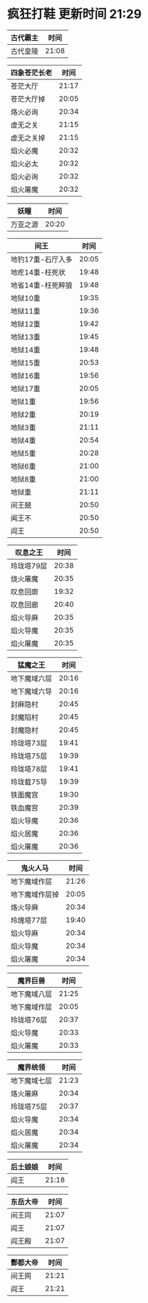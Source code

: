 # 疯狂打鞋 更新时间 21:29

| 古代霸主   | 时间    |
|--------|-------|
| 古代皇陵 | 21:08 |

| 四象苍茫长老   | 时间    |
|--------|-------|
| 苍茫大厅 | 21:17 |
| 苍茫大厅掉 | 20:05 |
| 烙火必询 | 20:34 |
| 虚无之关 | 21:15 |
| 虚无之关掉 | 21:15 |
| 焰火必魔 | 20:32 |
| 焰火必太 | 20:32 |
| 焰火必询 | 20:32 |
| 焰火屠魔 | 20:32 |

| 妖瞳   | 时间    |
|--------|-------|
| 万亚之源 | 20:20 |

| 间王   | 时间    |
|--------|-------|
| 地钓17重-石厅入多 | 20:05 |
| 地疙14重-枉死状 | 19:48 |
| 地省14重-枉死粹狼 | 19:48 |
| 地狱10重 | 19:35 |
| 地狱11重 | 19:36 |
| 地狱12重 | 19:42 |
| 地狱13重 | 19:45 |
| 地狱14重 | 19:48 |
| 地狱15重 | 20:53 |
| 地狱16重 | 19:56 |
| 地狱17重 | 20:05 |
| 地狱1重 | 19:56 |
| 地狱2重 | 20:19 |
| 地狱3重 | 21:11 |
| 地狱4重 | 20:54 |
| 地狱5重 | 20:28 |
| 地狱6重 | 21:00 |
| 地狱8重 | 21:00 |
| 地狱重 | 21:11 |
| 间王兢 | 20:50 |
| 闻王不 | 20:50 |
| 阎王 | 20:50 |

| 叹息之王   | 时间    |
|--------|-------|
| 玲珑塔79层 | 20:38 |
| 烧火屠魔 | 20:35 |
| 叹息回廓 | 19:32 |
| 叹息回廊 | 20:40 |
| 焰火导麻 | 20:35 |
| 焰火导魔 | 20:35 |
| 焰火屠魔 | 20:35 |

| 猛魔之王   | 时间    |
|--------|-------|
| 地下魔域六层 | 20:16 |
| 地下魔域六导 | 20:16 |
| 封麻隐村 | 20:45 |
| 封魔陷村 | 20:45 |
| 封魔隐村 | 20:45 |
| 玲珑塔73层 | 19:41 |
| 玲珑塔75层 | 19:39 |
| 玲珑塔78层 | 19:41 |
| 玲珑载75导 | 19:39 |
| 铁面魔宫 | 19:30 |
| 铁血魔宫 | 20:39 |
| 焰火导魔 | 20:36 |
| 焰火居魔 | 20:36 |
| 焰火屠魔 | 20:36 |

| 鬼火人马   | 时间    |
|--------|-------|
| 地下魔域作层 | 21:26 |
| 地下魔域作层掉 | 20:05 |
| 烙火导麻 | 20:34 |
| 玲瑰塔77层 | 19:40 |
| 焰火导麻 | 20:34 |
| 焰火导魔 | 20:34 |
| 焰火屠魔 | 20:34 |

| 魔界巨兽   | 时间    |
|--------|-------|
| 地下魔域八层 | 21:25 |
| 地下魔域作层 | 20:05 |
| 玲珑塔76层 | 20:37 |
| 焰火导魔 | 20:33 |
| 焰火屠魔 | 20:33 |

| 魔界统领   | 时间    |
|--------|-------|
| 地下魔域七层 | 21:23 |
| 烙火屠麻 | 20:34 |
| 玲珑塔75层 | 20:37 |
| 焰火导魔 | 20:34 |
| 焰火居魔 | 20:34 |
| 焰火屠魔 | 20:34 |

| 后土娘娘   | 时间    |
|--------|-------|
| 阎王 | 21:18 |

| 东岳大帝   | 时间    |
|--------|-------|
| 间王同 | 21:07 |
| 阎王 | 21:07 |
| 阎王殿 | 21:07 |

| 酆都大帝   | 时间    |
|--------|-------|
| 间王网 | 21:21 |
| 阎王 | 21:21 |